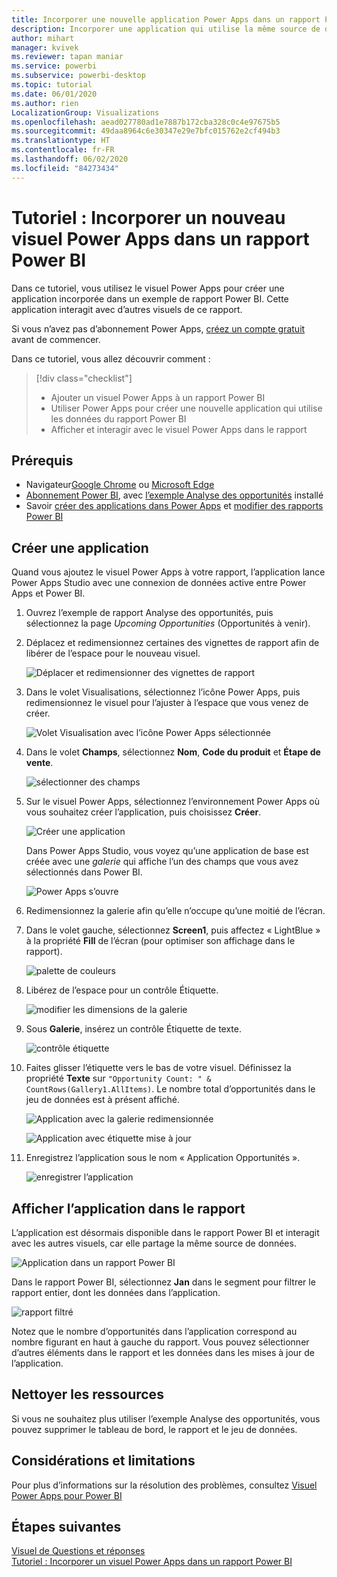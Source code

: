 ```yaml
---
title: Incorporer une nouvelle application Power Apps dans un rapport Power BI
description: Incorporer une application qui utilise la même source de données et peut être filtrée comme d’autres éléments de rapport
author: mihart
manager: kvivek
ms.reviewer: tapan maniar
ms.service: powerbi
ms.subservice: powerbi-desktop
ms.topic: tutorial
ms.date: 06/01/2020
ms.author: rien
LocalizationGroup: Visualizations
ms.openlocfilehash: aead027780ad1e7887b172cba328c0c4e97675b5
ms.sourcegitcommit: 49daa8964c6e30347e29e7bfc015762e2cf494b3
ms.translationtype: HT
ms.contentlocale: fr-FR
ms.lasthandoff: 06/02/2020
ms.locfileid: "84273434"
---
```

# <a name="tutorial-embed-a-power-apps-visual-in-a-power-bi-report"></a>Tutoriel : Incorporer un nouveau visuel Power Apps dans un rapport Power BI

Dans ce tutoriel, vous utilisez le visuel Power Apps pour créer une application incorporée dans un exemple de rapport Power BI. Cette application interagit avec d’autres visuels de ce rapport.

Si vous n’avez pas d’abonnement Power Apps, [créez un compte gratuit](https://web.powerapps.com/signup?redirect=marketing&email=) avant de commencer.

Dans ce tutoriel, vous allez découvrir comment :
> [!div class="checklist"]
> * Ajouter un visuel Power Apps à un rapport Power BI
> * Utiliser Power Apps pour créer une nouvelle application qui utilise les données du rapport Power BI
> * Afficher et interagir avec le visuel Power Apps dans le rapport

## <a name="prerequisites"></a>Prérequis

* Navigateur[Google Chrome](https://www.google.com/chrome/browser/) ou [Microsoft Edge](https://www.microsoft.com/windows/microsoft-edge)
* [Abonnement Power BI](https://docs.microsoft.com/power-bi/service-self-service-signup-for-power-bi), avec [l’exemple Analyse des opportunités](https://docs.microsoft.com/power-bi/sample-opportunity-analysis#get-the-content-pack-for-this-sample) installé
* Savoir [créer des applications dans Power Apps](https://docs.microsoft.com/powerapps/maker/canvas-apps/data-platform-create-app-scratch) et [modifier des rapports Power BI](https://docs.microsoft.com/power-bi/service-the-report-editor-take-a-tour)



## <a name="create-a-new-app"></a>Créer une application
Quand vous ajoutez le visuel Power Apps à votre rapport, l’application lance Power Apps Studio avec une connexion de données active entre Power Apps et Power BI.

1. Ouvrez l’exemple de rapport Analyse des opportunités, puis sélectionnez la page *Upcoming Opportunities* (Opportunités à venir). 


2. Déplacez et redimensionnez certaines des vignettes de rapport afin de libérer de l’espace pour le nouveau visuel.

    ![Déplacer et redimensionner des vignettes de rapport](media/power-bi-visualization-powerapp/power-bi-report-page.jpg)

2. Dans le volet Visualisations, sélectionnez l’icône Power Apps, puis redimensionnez le visuel pour l’ajuster à l’espace que vous venez de créer.

    ![Volet Visualisation avec l’icône Power Apps sélectionnée](media/power-bi-visualization-powerapp/power-bi-powerapps-icon.jpg)

3. Dans le volet **Champs**, sélectionnez **Nom**, **Code du produit** et **Étape de vente**. 

    ![sélectionner des champs](media/power-bi-visualization-powerapp/power-bi-fields.png)

4. Sur le visuel Power Apps, sélectionnez l’environnement Power Apps où vous souhaitez créer l’application, puis choisissez **Créer**.

    ![Créer une application](media/power-bi-visualization-powerapp/power-bi-create-new-powerapp.png)

    Dans Power Apps Studio, vous voyez qu’une application de base est créée avec une *galerie* qui affiche l’un des champs que vous avez sélectionnés dans Power BI.

    ![Power Apps s’ouvre](media/power-bi-visualization-powerapp/power-bi-power-app.png)

5.  Redimensionnez la galerie afin qu’elle n’occupe qu’une moitié de l’écran. 

6. Dans le volet gauche, sélectionnez **Screen1**, puis affectez « LightBlue » à la propriété **Fill** de l’écran (pour optimiser son affichage dans le rapport).

    ![palette de couleurs](media/power-bi-visualization-powerapp/power-bi-powerapps-fill.png)

6. Libérez de l’espace pour un contrôle Étiquette. 

    ![modifier les dimensions de la galerie](media/power-bi-visualization-powerapp/power-bi-powerapps-gallery.png)


8. Sous **Galerie**, insérez un contrôle Étiquette de texte.

   ![contrôle étiquette](media/power-bi-visualization-powerapp/power-bi-label.png)

7. Faites glisser l’étiquette vers le bas de votre visuel. Définissez la propriété **Texte** sur `"Opportunity Count: " & CountRows(Gallery1.AllItems)`. Le nombre total d’opportunités dans le jeu de données est à présent affiché.

    ![Application avec la galerie redimensionnée](media/power-bi-visualization-powerapp/power-bi-power-app-label.png)

    ![Application avec étiquette mise à jour](media/power-bi-visualization-powerapp/power-bi-label-live.png)

7. Enregistrez l’application sous le nom « Application Opportunités ». 

    ![enregistrer l’application](media/power-bi-visualization-powerapp/power-bi-save-powerapp.png)


## <a name="view-the-app-in-the-report"></a>Afficher l’application dans le rapport
L’application est désormais disponible dans le rapport Power BI et interagit avec les autres visuels, car elle partage la même source de données.

![Application dans un rapport Power BI](media/power-bi-visualization-powerapp/power-bi-powerapps-visual.png)

Dans le rapport Power BI, sélectionnez **Jan** dans le segment pour filtrer le rapport entier, dont les données dans l’application.

![rapport filtré](media/power-bi-visualization-powerapp/power-bi-last.png)

Notez que le nombre d’opportunités dans l’application correspond au nombre figurant en haut à gauche du rapport. Vous pouvez sélectionner d’autres éléments dans le rapport et les données dans les mises à jour de l’application.


## <a name="clean-up-resources"></a>Nettoyer les ressources
Si vous ne souhaitez plus utiliser l’exemple Analyse des opportunités, vous pouvez supprimer le tableau de bord, le rapport et le jeu de données.

## <a name="limitations-and-considerations"></a>Considérations et limitations
Pour plus d’informations sur la résolution des problèmes, consultez [Visuel Power Apps pour Power BI](https://docs.microsoft.com/powerapps/maker/canvas-apps/powerapps-custom-visualbranch=pr-en-us-2943#limitations-of-the-power-apps-visual)

## <a name="next-steps"></a>Étapes suivantes
[Visuel de Questions et réponses](power-bi-visualization-types-for-reports-and-q-and-a.md)    
[Tutoriel : Incorporer un visuel Power Apps dans un rapport Power BI](https://docs.microsoft.com/powerapps/maker/canvas-apps/powerapps-custom-visual)    
